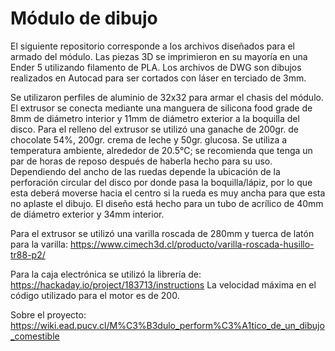 # Módulo de dibujo

El siguiente repositorio corresponde a los archivos diseñados para el armado del módulo. Las piezas 3D se imprimieron en su mayoría en una Ender 5 utilizando filamento de PLA. Los archivos de DWG son dibujos realizados en Autocad para ser cortados con láser en terciado de 3mm.

Se utilizaron perfiles de aluminio de 32x32 para armar el chasis del módulo.
El extrusor se conecta mediante una manguera de silicona food grade de 8mm de diámetro interior y 11mm de diámetro exterior a la boquilla del disco.
Para el relleno del extrusor se utilizó una ganache de 200gr. de chocolate 54%, 200gr. crema de leche y 50gr. glucosa. Se utiliza a temperatura ambiente, alrededor de 20.5°C; se recomienda que tenga un par de horas de reposo después de haberla hecho para su uso.
Dependiendo del ancho de las ruedas depende la ubicación de la perforación circular del disco por donde pasa la boquilla/lápiz, por lo que esta deberá moverse hacia el centro si la rueda es muy ancha para que esta no aplaste el dibujo.
El diseño está hecho para un tubo de acrílico de 40mm de diámetro exterior y 34mm interior.

Para el extrusor se utilizó una varilla roscada de 280mm y tuerca de latón para la varilla: https://www.cimech3d.cl/producto/varilla-roscada-husillo-tr88-p2/

Para la caja electrónica se utilizó la librería de: https://hackaday.io/project/183713/instructions
La velocidad máxima en el código utilizado para el motor es de 200.



Sobre el proyecto: https://wiki.ead.pucv.cl/M%C3%B3dulo_perform%C3%A1tico_de_un_dibujo_comestible
